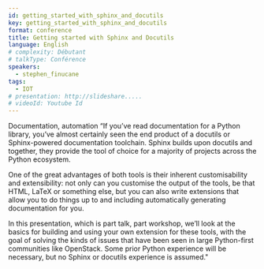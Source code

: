 ```yaml
---
id: getting_started_with_sphinx_and_docutils
key: getting_started_with_sphinx_and_docutils
format: conference
title: Getting started with Sphinx and Docutils
language: English
# complexity: Débutant
# talkType: Conférence
speakers:
  - stephen_finucane
tags:
  - IOT
# presentation: http://slideshare.....
# videoId: Youtube Id
---
```


Documentation, automation “If you’ve read documentation for a Python library, you’ve almost certainly seen the end product of a docutils or Sphinx-powered documentation toolchain. Sphinx builds upon docutils and together, they provide the tool of choice for a majority of projects across the Python ecosystem.

One of the great advantages of both tools is their inherent customisability and extensibility: not only can you customise the output of the tools, be that HTML, LaTeX or something else, but you can also write extensions that allow you to do things up to and including automatically generating documentation for you.

In this presentation, which is part talk, part workshop, we’ll look at the basics for building and using your own extension for these tools, with the goal of solving the kinds of issues that have been seen in large Python-first communities like OpenStack. Some prior Python experience will be necessary, but no Sphinx or docutils experience is assumed."